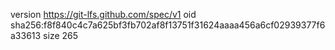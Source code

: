 version https://git-lfs.github.com/spec/v1
oid sha256:f8f840c4c7a625bf3fb702af8f13751f31624aaaa456a6cf02939377f6a33613
size 265
